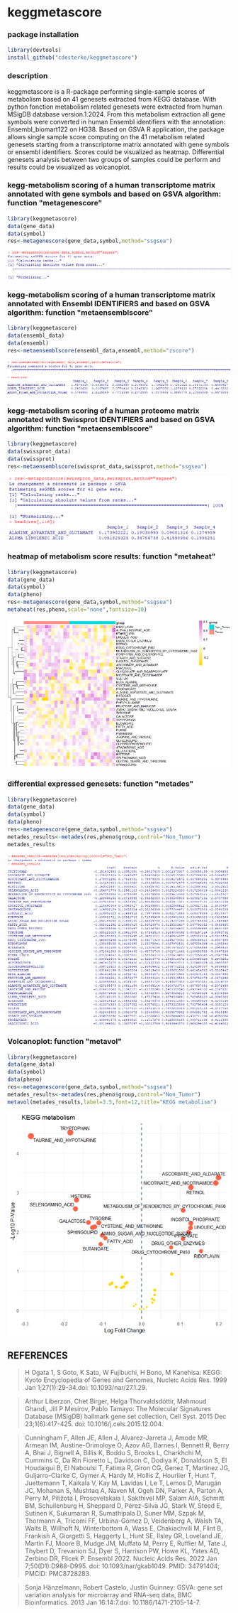 # keggmetascore


### package installation
```r
library(devtools)
install_github("cdesterke/keggmetascore")
```
### description
keggmetascore is a R-package performing single-sample scores of metabolism based on 41 genesets extracted from KEGG database. With python fonction metabolism related genesets were extracted from human MSigDB database version.1.2024. From this metabolism extraction all gene symbols were converted in human Ensembl identifiers with the annotation: Ensembl_biomart122 on HG38. Based on GSVA R application, the package allows single sample score computing on the 41 metabolism related genesets starting from a transcriptome matrix annotated with gene symbols or ensembl identifiers. Scores could be visualized as heatmap. Differential genesets analysis between two groups of samples could be perform and results could be visualized as volcanoplot.


### kegg-metabolism scoring of a human transcriptome matrix annotated with gene symbols and based on GSVA algorithm: function "metagenescore"
```r
library(keggmetascore)
data(gene_data)
data(symbol)
res<-metagenescore(gene_data,symbol,method="ssgsea")
```
![res](https://github.com/cdesterke/keggmetascore/blob/main/metagenescore.png)



### kegg-metabolism scoring of a human transcriptome matrix annotated with Ensembl IDENTIFIERS and based on GSVA algorithm: function "metaensemblscore"
```r
library(keggmetascore)
data(ensembl_data)
data(ensembl)
res<-metaensemblscore(ensembl_data,ensembl,method="zscore")
```
![res](https://github.com/cdesterke/keggmetascore/blob/main/ensemblscore.png)


### kegg-metabolism scoring of a human proteome matrix annotated with Swissprot IDENTIFIERS and based on GSVA algorithm: function "metaensemblscore"
```r
library(keggmetascore)
data(swissprot_data)
data(swissprot)
res<-metaensemblscore(swissprot_data,swissprot,method="ssgsea")
```
![res](https://github.com/cdesterke/keggmetascore/blob/main/metaprotscore.png)




### heatmap of metabolism score results: function "metaheat"
```r
library(keggmetascore)
data(gene_data)
data(symbol)
data(pheno)
res<-metagenescore(gene_data,symbol,method="ssgsea")
metaheat(res,pheno,scale="none",fontsize=10)
```
![res](https://github.com/cdesterke/keggmetascore/blob/main/metaheat.png)

### differential expressed genesets: function "metades"

```r
library(keggmetascore)
data(gene_data)
data(symbol)
data(pheno)
res<-metagenescore(gene_data,symbol,method="ssgsea")
metades_results<-metades(res,pheno$group,control="Non_Tumor")
metades_results
```
![res](https://github.com/cdesterke/keggmetascore/blob/main/metades.png)


### Volcanoplot: function "metavol"

```r
library(keggmetascore)
data(gene_data)
data(symbol)
data(pheno)
res<-metagenescore(gene_data,symbol,method="ssgsea")
metades_results<-metades(res,pheno$group,control="Non_Tumor")
metavol(metades_results,label=3.5,font=12,title="KEGG metabolism")
```
![res](https://github.com/cdesterke/keggmetascore/blob/main/volcano.png)


## REFERENCES

> H Ogata  1, S Goto, K Sato, W Fujibuchi, H Bono, M Kanehisa: KEGG: Kyoto Encyclopedia of Genes and Genomes, 
Nucleic Acids Res. 1999 Jan 1;27(1):29-34.doi: 10.1093/nar/27.1.29.

> Arthur Liberzon, Chet Birger, Helga Thorvaldsdóttir, Mahmoud Ghandi, Jill P Mesirov, Pablo Tamayo: The Molecular Signatures Database (MSigDB) hallmark gene set collection, Cell Syst. 2015 Dec 23;1(6):417-425. doi: 10.1016/j.cels.2015.12.004.

> Cunningham F, Allen JE, Allen J, Alvarez-Jarreta J, Amode MR, Armean IM, Austine-Orimoloye O, Azov AG, Barnes I, Bennett R, Berry A, Bhai J, Bignell A, Billis K, Boddu S, Brooks L, Charkhchi M, Cummins C, Da Rin Fioretto L, Davidson C, Dodiya K, Donaldson S, El Houdaigui B, El Naboulsi T, Fatima R, Giron CG, Genez T, Martinez JG, Guijarro-Clarke C, Gymer A, Hardy M, Hollis Z, Hourlier T, Hunt T, Juettemann T, Kaikala V, Kay M, Lavidas I, Le T, Lemos D, Marugán JC, Mohanan S, Mushtaq A, Naven M, Ogeh DN, Parker A, Parton A, Perry M, Piližota I, Prosovetskaia I, Sakthivel MP, Salam AIA, Schmitt BM, Schuilenburg H, Sheppard D, Pérez-Silva JG, Stark W, Steed E, Sutinen K, Sukumaran R, Sumathipala D, Suner MM, Szpak M, Thormann A, Tricomi FF, Urbina-Gómez D, Veidenberg A, Walsh TA, Walts B, Willhoft N, Winterbottom A, Wass E, Chakiachvili M, Flint B, Frankish A, Giorgetti S, Haggerty L, Hunt SE, IIsley GR, Loveland JE, Martin FJ, Moore B, Mudge JM, Muffato M, Perry E, Ruffier M, Tate J, Thybert D, Trevanion SJ, Dyer S, Harrison PW, Howe KL, Yates AD, Zerbino DR, Flicek P. Ensembl 2022. Nucleic Acids Res. 2022 Jan 7;50(D1):D988-D995. doi: 10.1093/nar/gkab1049. PMID: 34791404; PMCID: PMC8728283.

> Sonja Hänzelmann, Robert Castelo, Justin Guinney: GSVA: gene set variation analysis for microarray and RNA-seq data, 
BMC Bioinformatics. 2013 Jan 16:14:7.doi: 10.1186/1471-2105-14-7.

